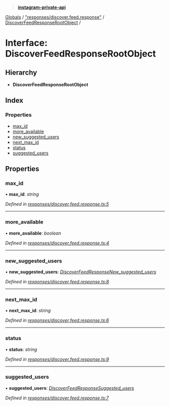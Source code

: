 > **[instagram-private-api](../README.md)**

[Globals](../README.md) / ["responses/discover.feed.response"](../modules/_responses_discover_feed_response_.md) / [DiscoverFeedResponseRootObject](_responses_discover_feed_response_.discoverfeedresponserootobject.md) /

# Interface: DiscoverFeedResponseRootObject

## Hierarchy

* **DiscoverFeedResponseRootObject**

## Index

### Properties

* [max_id](_responses_discover_feed_response_.discoverfeedresponserootobject.md#max_id)
* [more_available](_responses_discover_feed_response_.discoverfeedresponserootobject.md#more_available)
* [new_suggested_users](_responses_discover_feed_response_.discoverfeedresponserootobject.md#new_suggested_users)
* [next_max_id](_responses_discover_feed_response_.discoverfeedresponserootobject.md#next_max_id)
* [status](_responses_discover_feed_response_.discoverfeedresponserootobject.md#status)
* [suggested_users](_responses_discover_feed_response_.discoverfeedresponserootobject.md#suggested_users)

## Properties

###  max_id

• **max_id**: *string*

*Defined in [responses/discover.feed.response.ts:5](https://github.com/dilame/instagram-private-api/blob/173bc62/src/responses/discover.feed.response.ts#L5)*

___

###  more_available

• **more_available**: *boolean*

*Defined in [responses/discover.feed.response.ts:4](https://github.com/dilame/instagram-private-api/blob/173bc62/src/responses/discover.feed.response.ts#L4)*

___

###  new_suggested_users

• **new_suggested_users**: *[DiscoverFeedResponseNew_suggested_users](_responses_discover_feed_response_.discoverfeedresponsenew_suggested_users.md)*

*Defined in [responses/discover.feed.response.ts:8](https://github.com/dilame/instagram-private-api/blob/173bc62/src/responses/discover.feed.response.ts#L8)*

___

###  next_max_id

• **next_max_id**: *string*

*Defined in [responses/discover.feed.response.ts:6](https://github.com/dilame/instagram-private-api/blob/173bc62/src/responses/discover.feed.response.ts#L6)*

___

###  status

• **status**: *string*

*Defined in [responses/discover.feed.response.ts:9](https://github.com/dilame/instagram-private-api/blob/173bc62/src/responses/discover.feed.response.ts#L9)*

___

###  suggested_users

• **suggested_users**: *[DiscoverFeedResponseSuggested_users](_responses_discover_feed_response_.discoverfeedresponsesuggested_users.md)*

*Defined in [responses/discover.feed.response.ts:7](https://github.com/dilame/instagram-private-api/blob/173bc62/src/responses/discover.feed.response.ts#L7)*